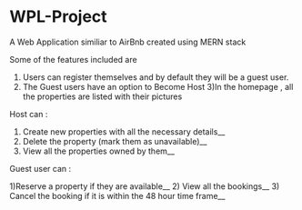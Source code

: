 # WPL-Project
A Web Application similiar to AirBnb created using MERN stack

Some of the features included are
1) Users can register themselves and by default they will be a guest user.
2) The Guest users have an option to Become Host
3)In the homepage , all the properties are listed with their pictures

Host can :

1) Create new properties with all the necessary details__
2) Delete the property (mark them as unavailable)__
3) View all the properties owned by them__

Guest user can :

1)Reserve a property if they are available__
2) View all the bookings__
3) Cancel the booking if it is within the 48 hour time frame__
